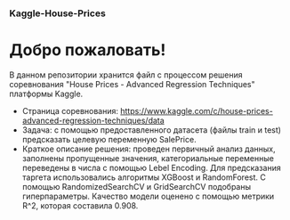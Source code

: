 ### Kaggle-House-Prices
# Добро пожаловать! 
В данном репозитории хранится файл с процессом решения соревнования "House Prices - Advanced Regression Techniques" платформы Kaggle. 
- Страница соревнования: https://www.kaggle.com/c/house-prices-advanced-regression-techniques/data
- Задача: с помощью предоставленного датасета (файлы train и test) предсказать целевую переменную SalePrice. 
- Краткое описание решения: проведен первичный анализ данных, заполнены пропущенные значения, категориальные переменные переведены в числа с помощью Lebel Encoding. Для предсказания таргета использовались алгоритмы XGBoost и RandomForest. С помощью RandomizedSearchCV и GridSearchCV подобраны гиперпараметры. Качество модели оценено с помощью метрики R^2, которая составила 0.908.
